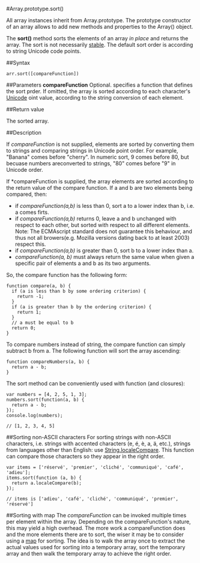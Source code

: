 #Array.prototype.sort()

All array instances inherit from Array.prototype. The prototype constructor of an array allows to add new methods and properties to the Array() object.

The **sort()** method sorts the elements of an array *in place* and returns the array. The sort is not necessarily [stable](https://en.wikipedia.org/wiki/Sorting_algorithm#Stabilityhttps://en.wikipedia.org/wiki/Sorting_algorithm#Stability). The default sort order is according to string Unicode code points.

##Syntax
```
arr.sort([compareFunction])
```
##Parameters
**compareFunction**
Optional. specifies a function that defines the sort prder. If omitted, the array is sorted according to each character's [Unicode](https://developer.mozilla.org/en-US/docs/Web/JavaScript/Guide/Grammar_and_types#Unicode) oint value, according to the string conversion of each element.

##Return value

The sorted array.

##Description

If *compareFunction* is not supplied, elements are sorted by converting them to strings and comparing strings in Unicode point order. For example, "Banana" comes before "cherry". In numeric sort, 9 comes before 80, but becuase numbers areconverted to strings, "80" comes before "9" in Unicode order.

If *compareFunction is supplied, the array elements are sorted according to the return value of the compare function. If a and b are two elements being compared, then:

* if *compareFunction(a,b)* is less than 0, sort a to a lower index than b, i.e. a comes firts.
* if *compareFunction(a,b)* returns 0, leave a and b unchanged with respect to each other, but sorted with respect to all different elements. Note: The ECMAscript standard  does not guarantee this behaviour, and thus not all browers(e.g. Mozilla versions dating back to at least 2003) respect this.
* if *compareFunction(a,b)* is greater than 0, sort b to a lower index than a.
* *compareFunction(a, b)* must always return the same value when given a specific pair of elements a and b as its two arguments.

So, the compare function has the following form:

```
function compare(a, b) {
  if (a is less than b by some ordering criterion) {
    return -1;
  }
  if (a is greater than b by the ordering criterion) {
    return 1;
  }
  // a must be equal to b
  return 0;
}
```
To compare numbers instead of string, the compare function can simply subtract b from a. The following function will sort the array ascending:

```
function compareNumbers(a, b) {
  return a - b;
}
```

The sort method can be conveniently used with function (and closures):

```
var numbers = [4, 2, 5, 1, 3];
numbers.sort(function(a, b) {
  return a - b;
});
console.log(numbers);

// [1, 2, 3, 4, 5]
```
##Sorting non-ASCII characters
For sorting strings with non-ASCII characters, i.e. strings with accented characters (e, é, è, a, ä, etc.), strings from languages other than English: use [String.localeCompare](https://developer.mozilla.org/en-US/docs/Web/JavaScript/Reference/Global_Objects/String/localeCompare). This function can compare those characters so they appear in the right order.

```
var items = ['réservé', 'premier', 'cliché', 'communiqué', 'café', 'adieu'];
items.sort(function (a, b) {
  return a.localeCompare(b);
});

// items is ['adieu', 'café', 'cliché', 'communiqué', 'premier', 'réservé']
```

##Sorting with map
The *compareFunction* can be invoked multiple times per element within the array. Depending on the compareFunction's nature, this may yield a high overhead. The more work a compareFunction does and the more elements there are to sort, the wiser it may be to consider using a [map](https://developer.mozilla.org/en-US/docs/Web/JavaScript/Reference/Global_Objects/Array/map) for sorting. The idea is to walk the array once to extract the actual values used for sorting into a temporary array, sort the temporary array and then walk the temporary array to achieve the right order.


